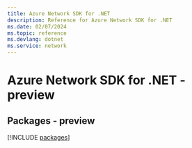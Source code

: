 ```yaml
---
title: Azure Network SDK for .NET
description: Reference for Azure Network SDK for .NET
ms.date: 02/07/2024
ms.topic: reference
ms.devlang: dotnet
ms.service: network
---
```

# Azure Network SDK for .NET - preview
## Packages - preview
[!INCLUDE [packages](network-index.md)]